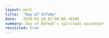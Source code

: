 ```yaml
---
layout: post
title:  "Day of Infamy"
date:   2020-03-28 01:00:00 +0100
summary: Day of Defeat’s spiritual successor
revisited: true
---
```


